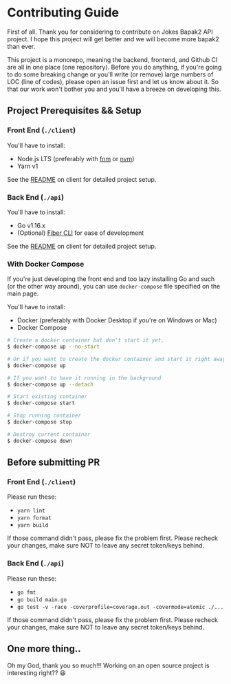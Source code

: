 # Contributing Guide

First of all. Thank you for considering to contribute on Jokes Bapak2 API project. I hope this project will get better
and we will become more bapak2 than ever.

This project is a monorepo, meaning the backend, frontend, and Github CI are all in one place (one repository). Before
you do anything, if you're going to do some breaking change or you'll write (or remove) large numbers of LOC (line of
codes), please open an issue first and let us know about it. So that our work won't bother you and you'll have a breeze
on developing this.

## Project Prerequisites && Setup

### Front End (`./client`)

You'll have to install:

* Node.js LTS (preferably with [fnm](https://github.com/Schniz/fnm) or [nvm](https://github.com/nvm-sh/nvm))
* Yarn v1

See the [README](./client/README.md) on client for detailed project setup.

### Back End (`./api`)

You'll have to install:

* Go v1.16.x
* (Optional) [Fiber CLI](https://github.com/gofiber/cli) for ease of development

See the [README](./api/README.md) on client for detailed project setup.

### With Docker Compose

If you're just developing the front end and too lazy installing Go and such (or the other way around), you can
use `docker-compose` file specified on the main page.

You'll have to install:

* Docker (preferably with Docker Desktop if you're on Windows or Mac)
* Docker Compose

```bash
# Create a docker container but don't start it yet.
$ docker-compose up --no-start

# Or if you want to create the docker container and start it right away
$ docker-compose up

# If you want to have it running in the background
$ docker-compose up --detach

# Start existing container
$ docker-compose start

# Stop running container
$ docker-compose stop

# Destroy current container
$ docker-compose down
```

## Before submitting PR

### Front End (`./client`)

Please run these:

* `yarn lint`
* `yarn format`
* `yarn build`

If those command didn't pass, please fix the problem first. Please recheck your changes, make sure NOT to leave any
secret token/keys behind.

### Back End (`./api`)

Please run these:

* `go fmt`
* `go build main.go`
* `go test -v -race -coverprofile=coverage.out -covermode=atomic ./...`

If those command didn't pass, please fix the problem first. Please recheck your changes, make sure NOT to leave any
secret token/keys behind.

## One more thing..

Oh my God, thank you so much!!! Working on an open source project is interesting right?? 😆